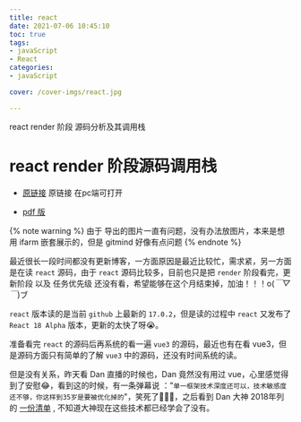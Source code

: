 ```yaml
---
title: react
date: 2021-07-06 10:45:10
toc: true
tags:
- javaScript
- React
categories:
- javaScript

cover: /cover-imgs/react.jpg

---
```

react render 阶段 源码分析及其调用栈
<!-- more -->
# react render 阶段源码调用栈

- [原链接](https://gitmind.cn/app/flowchart/7e27cb864997ac3a5f7c8d8a2acca386)
  原链接 在pc端可打开

- [pdf 版](https://blog.liufengmao.cn/render.pdf)

{% note warning %}
由于 导出的图片一直有问题，没有办法放图片，本来是想 用 ifarm 嵌套展示的，但是 gitmind 好像有点问题
{% endnote %}

最近很长一段时间都没有更新博客，一方面原因是最近比较忙，需求紧，另一方面是在读 `react` 源码，由于 `react` 源码比较多，目前也只是把 `render` 阶段看完，更新阶段 以及 任务优先级 还没有看，希望能够在这个月结束掉，加油！！！o(*￣▽￣*)ブ 

`react` 版本读的是当前 `github` 上最新的 `17.0.2`，但是读的过程中 `react` 又发布了 `React 18 Alpha` 版本，更新的太快了呀😭。
 
准备看完 `react` 的源码后再系统的看一遍 `vue3` 的源码，最近也有在看 vue3，但是源码方面只有简单的了解 `vue3` 中的源码，还没有时间系统的读。

<!-- 不了解？技术敏感度不行呀，你要是继续这么安于现状，迟早在25岁被优化 -->
但是没有关系，昨天看 Dan 直播的时候也，Dan 竟然没有用过 vue，心里感觉得到了安慰😂，看到这的时候，有一条弹幕说 ："`单一框架技术深度还可以，技术敏感度还不够，你这样到35岁是要被优化掉的`"，笑死了🤣🤣🤣，之后看到 Dan 大神 2018年列的 [一份清单](https://overreacted.io/zh-hans/things-i-dont-know-as-of-2018/) , 不知道大神现在这些技术都已经学会了没有。

 

